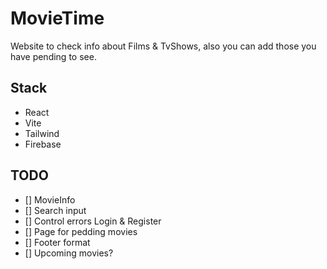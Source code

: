 # MovieTime

Website to check info about Films & TvShows, also you can add those you have pending to see.

## Stack

- React
- Vite
- Tailwind
- Firebase

## TODO

- [] MovieInfo
- [] Search input
- [] Control errors Login & Register
- [] Page for pedding movies
- [] Footer format
- [] Upcoming movies?
